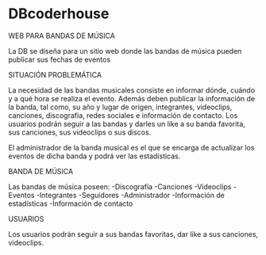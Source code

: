 # DBcoderhouse
WEB PARA BANDAS DE MÚSICA

La DB se diseña para un sitio web donde las bandas de música pueden publicar sus fechas de eventos

SITUACIÓN PROBLEMÁTICA

La necesidad de las bandas musicales consiste en informar dónde, cuándo y a qué hora se realiza el evento. Además deben publicar la información de la banda, tal como, su año y lugar de origen, integrantes, videoclips, canciones, discografia, redes sociales e información de contacto.
Los usuarios podrán seguir a las bandas y darles un like a su banda favorita, sus canciones, sus videoclips o sus discos.

El administrador de la banda musical es el que se encarga de actualizar los eventos de dicha banda y podrá ver las estadísticas.


BANDA DE MÚSICA

Las bandas de música poseen:
-Discografía
-Canciones
-Videoclips
-Eventos
-Integrantes
-Seguidores
-Administrador
-Información de estadísticas
-Información de contacto

USUARIOS

Los usuarios podrán seguir a sus bandas favoritas, dar like a sus canciones, videoclips.
